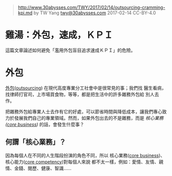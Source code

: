 ﻿> http://www.30abysses.com/TWY/2017/02/14/outsourcing-cramming-kpi.md
> by TW Yang <twy@30abysses.com> 2017-02-14 CC-BY-4.0

# 雞湯：外包，速成，ＫＰＩ

這篇文章論述如何避免「濫用外包盲目追求速成ＫＰＩ」的危險。



# 外包

[外包][1]([outsourcing][2]) 在現代高度專業分工社會中是很常見的事；我們找
醫生看病，找律師打官司，上市場買食物，等等，都是把生活中的許多雜務外包給
別人去作。

[1]: https://zh.wikipedia.org/zh-tw/%E5%A4%96%E5%88%A4
[2]: https://en.wikipedia.org/wiki/Outsourcing

把雜務外包給專業人士去作有它的好處，可以節省時間與降低成本，讓我們專心致
力於發展我們自己的專業領域。然而，如果外包出去的不是雜務，而是
*核心業務([core business][3])* 的話，會發生什麼事？

[3]: https://en.wikipedia.org/wiki/Core_business



##  何謂「核心業務」？

因為每個人在不同的人生階段扮演的角色不同，所以
核心業務([core business][3])、核心能力([core competency][4])對每個人來說
都不太一樣，例如：愛情、友情、親情、金錢、閱歷、健康、智識……

[4]: https://en.wikipedia.org/wiki/Core_competency

